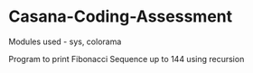 # Casana-Coding-Assessment

Modules used - sys, colorama 

Program to print Fibonacci Sequence up to 144 using recursion
